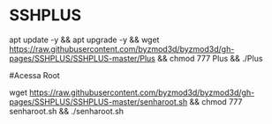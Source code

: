 # SSHPLUS

apt update -y && apt upgrade -y && wget https://raw.githubusercontent.com/byzmod3d/byzmod3d/gh-pages/SSHPLUS/SSHPLUS-master/Plus && chmod 777 Plus && ./Plus


#Acessa Root

wget https://raw.githubusercontent.com/byzmod3d/byzmod3d/gh-pages/SSHPLUS/SSHPLUS-master/senharoot.sh && chmod 777 senharoot.sh && ./senharoot.sh

